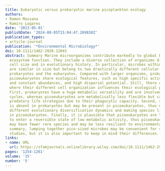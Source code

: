 ```yaml
---
title: Eukaryotic versus prokaryotic marine picoplankton ecology
authors:
- Ramon Massana
- Ramiro Logares
date: '2013-05-01'
publishDate: '2024-08-05T15:04:47.269838Z'
publication_types:
- article-journal
publication: '*Environmental Microbiology*'
doi: 10.1111/1462-2920.12043
abstract: Summary Marine microorganisms contribute markedly to global biomass and
  ecosystem function. They include a diverse collection of organisms differing in
  cell size and in evolutionary history. In particular, microbes within the picoplankton
  are similar in size but belong to two drastically different cellular plans, the
  prokaryotes and the eukaryotes. Compared with larger organisms, prokaryotes and
  picoeukaryotes share ecological features, such as high specific activity, large
  and constant abundances, and high dispersal potential. Still, there are some aspects
  where their different cell organization influences their ecological performance.
  First, prokaryotes have a huge metabolic versatility and are involved in all biogeochemical
  cycles, whereas picoeukaryotes are metabolically less flexible but can exploit diverse
  predatory life strategies due to their phagocytic capacity. Second, sexual reproduction
  is absent in prokaryotes but may be present in picoeukaryotes, thus determining
  different evolutionary diversification dynamics and making species limits clearer
  in picoeukaryotes. Finally, it is plausible that picoeukaryotes are less flexible
  to enter a reversible state of low metabolic activity, thus picoeukaryote assemblages
  may have fewer rare species and may be less resilient to environmental change. In
  summary, lumping together pico-sized microbes may be convenient for some ecological
  studies, but it is also important to keep in mind their differences.
links:
- name: URL
  url: https://sfamjournals.onlinelibrary.wiley.com/doi/10.1111/1462-2920.12043
pages: '1254-1261'
volume: '15'
number: '5'
---
```

